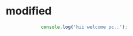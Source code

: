 # modified

 ```javascript
              console.log('hii welcome pc..');
  ```

<div ace-editor style="height:200px; width:50px;>
       
     safdsafsd 
    
 </div>

